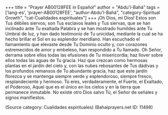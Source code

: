 +++
title = "Prayer AB00128FEE in Español"
author = "Abdu'l-Bahá"
tags = ['lang-es', 'prayer-AB00128FEE', "author-Abdu'l-Bahá", "category-Spiritual Growth", "cat-Cualidades espirituales"]
+++
¡Oh Dios, mi Dios! Estos son Tus débiles siervos; son Tus esclavos leales y Tus siervas, que se han inclinado ante Tu exaltada Palabra y se han mostrado humildes ante Tu Umbral de luz, y han dado testimonio de Tu unicidad, mediante la cual se ha hecho brillar el Sol en su esplendor meridiano. Han escuchado el llamamiento que elevaste desde Tu Dominio oculto y, con corazones estremecidos de amor y embeleso, han respondido a Tu llamado.
Oh Señor, derrama sobre ellos todas las efusiones de Tu misericordia; haz llover sobre ellos todas las aguas de Tu gracia. Haz que crezcan como hermosas plantas en el jardín del cielo y, con las nubes rebosantes de Tus dádivas y los profundos remansos de Tu abundante gracia, haz que este jardín florezca y se mantenga siempre verde y esplendoroso, siempre fresco, resplandeciente y hermoso.
Tú eres, verdaderamente, el Fuerte, el Exaltado, el Poderoso, Aquel que es el único en los cielos y en la tierra que permanece inmutable. No existe otro Dios salvo Tú, el Señor de señales y signos manifiestos.

(Source category: Cualidades espirituales)
(Bahaiprayers.net ID: 11498)
